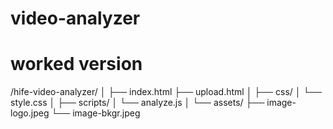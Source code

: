 # video-analyzer

# worked version
/hife-video-analyzer/
│
├── index.html
├── upload.html
│
├── css/
│   └── style.css
│
├── scripts/
│   └── analyze.js
│
└── assets/
    ├── image-logo.jpeg
    └── image-bkgr.jpeg
